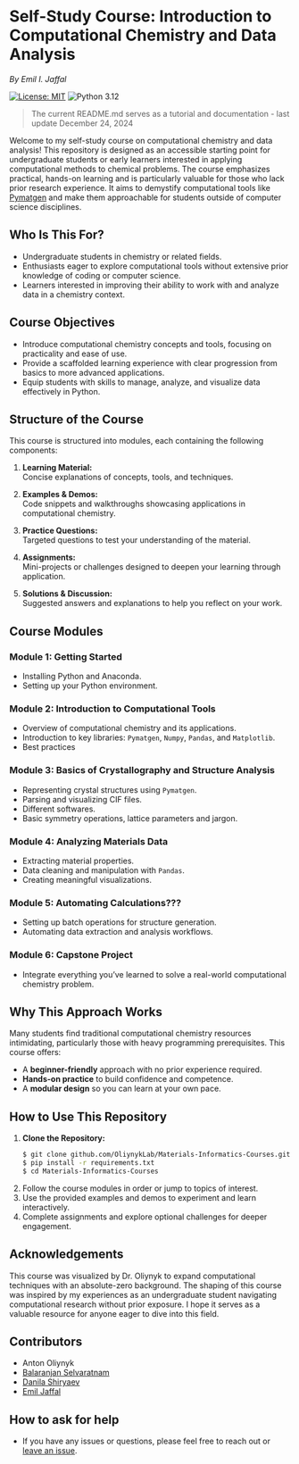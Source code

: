# **Self-Study Course: Introduction to Computational Chemistry and Data Analysis**
*By Emil I. Jaffal*

[![License: MIT](https://img.shields.io/badge/License-MIT-yellow.svg)](https://github.com/emiljaffal/Site-Analysis/blob/main/LICENSE)
![Python 3.12](https://img.shields.io/badge/python-3.12-blue.svg)

> The current README.md serves as a tutorial and documentation - last update December 24, 2024

Welcome to my self-study course on computational chemistry and data analysis! This repository is designed as an accessible starting point for undergraduate students or early learners interested in applying computational methods to chemical problems. The course emphasizes practical, hands-on learning and is particularly valuable for those who lack prior research experience. It aims to demystify computational tools like [Pymatgen](https://pymatgen.org) and make them approachable for students outside of computer science disciplines.

## **Who Is This For?**
- Undergraduate students in chemistry or related fields.  
- Enthusiasts eager to explore computational tools without extensive prior knowledge of coding or computer science.  
- Learners interested in improving their ability to work with and analyze data in a chemistry context.  

## **Course Objectives**
- Introduce computational chemistry concepts and tools, focusing on practicality and ease of use.  
- Provide a scaffolded learning experience with clear progression from basics to more advanced applications.  
- Equip students with skills to manage, analyze, and visualize data effectively in Python.  

## **Structure of the Course**
This course is structured into modules, each containing the following components:
1. **Learning Material:**  
   Concise explanations of concepts, tools, and techniques.  
   
2. **Examples & Demos:**  
   Code snippets and walkthroughs showcasing applications in computational chemistry.  

3. **Practice Questions:**  
   Targeted questions to test your understanding of the material.  

4. **Assignments:**  
   Mini-projects or challenges designed to deepen your learning through application.  

5. **Solutions & Discussion:**  
   Suggested answers and explanations to help you reflect on your work.

## **Course Modules**
### **Module 1: Getting Started**
- Installing Python and Anaconda.
- Setting up your Python environment.  

### **Module 2: Introduction to Computational Tools**
- Overview of computational chemistry and its applications.  
- Introduction to key libraries: `Pymatgen`, `Numpy`, `Pandas`, and `Matplotlib`.  
- Best practices

### **Module 3: Basics of Crystallography and Structure Analysis**  
- Representing crystal structures using `Pymatgen`.  
- Parsing and visualizing CIF files.  
- Different softwares.
- Basic symmetry operations, lattice parameters and jargon.  

### **Module 4: Analyzing Materials Data**  
- Extracting material properties.  
- Data cleaning and manipulation with `Pandas`.  
- Creating meaningful visualizations.  

### **Module 5: Automating Calculations???**  
- Setting up batch operations for structure generation.  
- Automating data extraction and analysis workflows.  

### **Module 6: Capstone Project**  
- Integrate everything you’ve learned to solve a real-world computational chemistry problem.  

## **Why This Approach Works**  
Many students find traditional computational chemistry resources intimidating, particularly those with heavy programming prerequisites. This course offers:  
- A **beginner-friendly** approach with no prior experience required.  
- **Hands-on practice** to build confidence and competence.  
- A **modular design** so you can learn at your own pace.

## **How to Use This Repository**
1. **Clone the Repository:**  
   ```bash
   $ git clone github.com/OliynykLab/Materials-Informatics-Courses.git
   $ pip install -r requirements.txt
   $ cd Materials-Informatics-Courses
   ```     
2. Follow the course modules in order or jump to topics of interest.  
3. Use the provided examples and demos to experiment and learn interactively.  
4. Complete assignments and explore optional challenges for deeper engagement.  

## **Acknowledgements**
This course was visualized by Dr. Oliynyk to expand computational techniques with an absolute-zero background. 
The shaping of this course was inspired by my experiences as an undergraduate student navigating computational 
research without prior exposure. I hope it serves as a valuable resource for anyone eager to dive into this field.

## Contributors

- Anton Oliynyk
- [Balaranjan Selvaratnam](https://github.com/balaranjan)
- [Danila Shiryaev](https://github.com/dshirya)
- [Emil Jaffal](https://github.com/EmilJaffal)


## How to ask for help

- If you have any issues or questions, please feel free to reach out or
  [leave an issue](https://github.com/oliynyklab/Materials-Informatics-Courses/issues).
